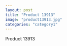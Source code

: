 ```yaml
---
layout: post
title: "Product 13913"
image: "product13913.jpg"
categories: "category1"
---
```

Product 13913
